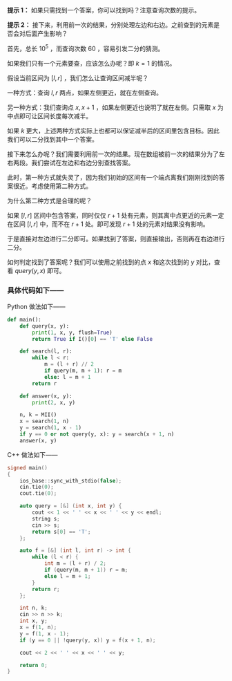 **提示 1：** 如果只需找到一个答案，你可以找到吗？注意查询次数的提示。

**提示 2：** 接下来，利用前一次的结果，分别处理左边和右边。之前查到的元素是否会对后面产生影响？

首先，总长 $10^5$ ，而查询次数 $60$ ，容易引发二分的猜测。

如果我们只有一个元素要查，应该怎么办呢？即 $k=1$ 的情况。

假设当前区间为 $[l,r]$ ，我们怎么让查询区间减半呢？

一种方式：查询 $l,r$ 两点，如果左侧更近，就在左侧查询。

另一种方式：我们查询点 $x,x+1$ ，如果左侧更近也说明了就在左侧。只需取 $x$ 为中点即可让区间长度每次减半。

如果 $k$ 更大，上述两种方式实际上也都可以保证减半后的区间里包含目标。因此我们可以二分找到其中一个答案。

接下来怎么办呢？我们需要利用前一次的结果。现在数组被前一次的结果分为了左右两段。我们尝试在左边和右边分别查找答案。

此时，第一种方式就失灵了，因为我们初始的区间有一个端点离我们刚刚找到的答案很近。考虑使用第二种方式。

为什么第二种方式是合理的呢？

如果 $[l,r]$ 区间中包含答案，同时仅仅 $r+1$ 处有元素，则其离中点更近的元素一定在区间 $[l,r]$ 中，而不在 $r+1$ 处。即可发现 $r+1$ 处的元素对结果没有影响。

于是直接对左边进行二分即可。如果找到了答案，则直接输出，否则再在右边进行二分。

如何判定找到了答案呢？我们可以使用之前找到的点 $x$ 和这次找到的 $y$ 对比，查看 $query(y,x)$ 即可。

### 具体代码如下——

Python 做法如下——

```Python []
def main():
    def query(x, y):
        print(1, x, y, flush=True)
        return True if I()[0] == 'T' else False

    def search(l, r):
        while l < r:
            m = (l + r) // 2
            if query(m, m + 1): r = m
            else: l = m + 1
        return r

    def answer(x, y):
        print(2, x, y)

    n, k = MII()
    x = search(1, n)
    y = search(1, x - 1)
    if y == 0 or not query(y, x): y = search(x + 1, n)
    answer(x, y)
```

C++ 做法如下——

```cpp []
signed main()
{
    ios_base::sync_with_stdio(false);
    cin.tie(0);
    cout.tie(0);

    auto query = [&] (int x, int y) {
        cout << 1 << ' ' << x << ' ' << y << endl;
        string s;
        cin >> s;
        return s[0] == 'T';
    };

    auto f = [&] (int l, int r) -> int {
        while (l < r) {
            int m = (l + r) / 2;
            if (query(m, m + 1)) r = m;
            else l = m + 1;
        }
        return r;
    };

    int n, k;
    cin >> n >> k;
    int x, y;
    x = f(1, n);
    y = f(1, x - 1);
    if (y == 0 || !query(y, x)) y = f(x + 1, n);

    cout << 2 << ' ' << x << ' ' << y;

    return 0;
}
```
